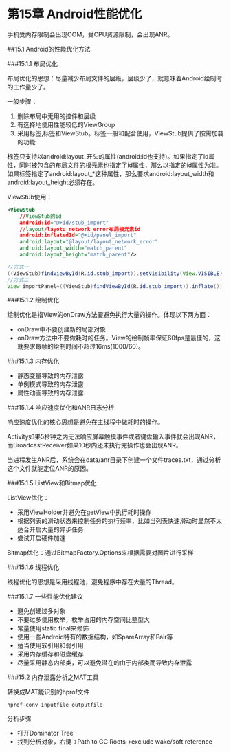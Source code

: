 ﻿# 第15章 Android性能优化

手机受内存限制会出现OOM，受CPU资源限制，会出现ANR。

##15.1 Android的性能优化方法

###15.1.1 布局优化

布局优化的思想：尽量减少布局文件的层级，层级少了，就意味着Android绘制时的工作量少了。

一般步骤：

 1. 删除布局中无用的控件和层级
 2. 有选择地使用性能较低的ViewGroup
 3. 采用<include>标签,<merge>标签和ViewStub。<merge>标签一般和<include>配合使用，ViewStub提供了按需加载的功能

<include>标签只支持以android:layout_开头的属性(android:id也支持)。如果<include>指定了id属性，同时被包含的布局文件的根元素也指定了id属性，那么以<include>指定的id属性为准。如果<include>标签指定了android:layout_*这种属性，那么要求android:layout_width和android:layout_height必须存在。

ViewStub使用：

```xml
<ViewStub
    //ViewStub的id
    android:id="@+id/stub_import"
    //layout/layotu_network_error布局根元素id
    android:inflatedId="@+id/panel_import"
    android:layout="@layout/layout_network_error"
    android:layout_width="match_parent"
    android:layout_height="match_parent"/>
```

```java
//方式一
((ViewStub)findViewById(R.id.stub_import)).setVisibility(View.VISIBLE);
//方式二
View importPanel=((ViewStub)findViewById(R.id.stub_import)).inflate();
```

###15.1.2 绘制优化

绘制优化是指View的onDraw方法要避免执行大量的操作。体现以下两方面：

 - onDraw中不要创建新的局部对象
 - onDraw方法中不要做耗时的任务。View的绘制帧率保证60fps是最佳的，这就要求每帧的绘制时间不超过16ms(1000/60)。

###15.1.3 内存优化

 - 静态变量导致的内存泄露
 - 单例模式导致的内存泄露
 - 属性动画导致的内存泄露

###15.1.4 响应速度优化和ANR日志分析

响应速度优化的核心思想是避免在主线程中做耗时的操作。

Activity如果5秒钟之内无法响应屏幕触摸事件或者键盘输入事件就会出现ANR，而BroadcastReceiver如果10秒内还未执行完操作也会出现ANR。

当进程发生ANR后，系统会在data/anr目录下创建一个文件traces.txt，通过分析这个文件就能定位ANR的原因。

###15.1.5 ListView和Bitmap优化

ListView优化：

 - 采用ViewHolder并避免在getView中执行耗时操作
 - 根据列表的滑动状态来控制任务的执行频率，比如当列表快速滑动时显然不太适合开启大量的异步任务
 - 尝试开启硬件加速

Bitmap优化：通过BitmapFactory.Options来根据需要对图片进行采样

###15.1.6 线程优化

线程优化的思想是采用线程池，避免程序中存在大量的Thread。

###15.1.7 一些性能优化建议

 - 避免创建过多对象
 - 不要过多使用枚举，枚举占用的内存空间比整型大
 - 常量使用static final来修饰
 - 使用一些Android特有的数据结构，如SpareArray和Pair等
 - 适当使用软引用和弱引用
 - 采用内存缓存和磁盘缓存
 - 尽量采用静态内部类，可以避免潜在的由于内部类而导致内存泄露

###15.2 内存泄露分析之MAT工具

转换成MAT能识别的hprof文件

```
hprof-conv inputfile outputfile
```

分析步骤

 - 打开Dominator Tree
 - 找到分析对象，右键->Path to GC Roots->exclude wake/soft reference

 
 
 
 
 
 